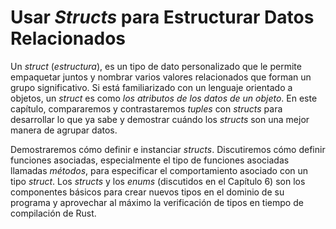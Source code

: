 # Usar *Structs* para Estructurar Datos Relacionados

Un *struct* (*estructura*), es un tipo de dato personalizado que le permite empaquetar juntos y nombrar varios valores relacionados que forman un grupo significativo. Si está familiarizado con un lenguaje orientado a objetos, un *struct* es como *los atributos de los datos de un objeto*. En este capítulo, compararemos y contrastaremos *tuples* con *structs* para desarrollar lo que ya sabe y demostrar cuándo los *structs* son una mejor manera de agrupar datos.

Demostraremos cómo definir e instanciar *structs*. Discutiremos cómo definir funciones asociadas, especialmente el tipo de funciones asociadas llamadas *métodos*, para especificar el comportamiento asociado con un tipo *struct*. Los *structs* y los *enums* (discutidos en el Capítulo 6) son los componentes básicos para crear nuevos tipos en el dominio de su programa y aprovechar al máximo la verificación de tipos en tiempo de compilación de Rust.
